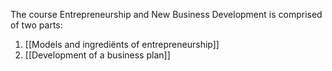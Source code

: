 The course Entrepreneurship and New Business Development is comprised of two parts:
1. [[Models and ingrediënts of entrepreneurship]]
2. [[Development of a business plan]]

